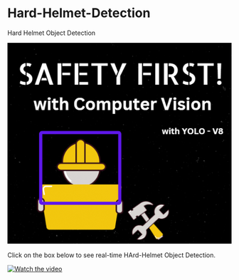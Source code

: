 # Hard-Helmet-Detection
Hard Helmet Object Detection

![Helmet Banner](https://github.com/Zahra30-coder/Hard-Helmet-Detection/raw/main/helmet%20Banner.png)


Click on the box below to see real-time HArd-Helmet Object Detection.

[![Watch the video](https://via.placeholder.com/150)](https://drive.google.com/file/d/1XSxaKPh3CNs-yHkTHZheYZTjR4Joc9K-/view?usp=sharing/autoplay-video.mp4)

